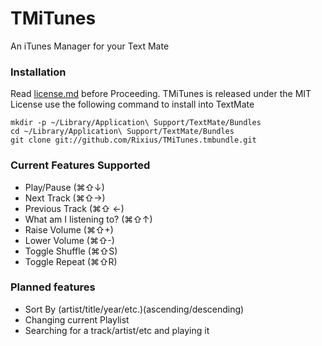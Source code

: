 # TMiTunes
An iTunes Manager for your Text Mate  

### Installation
Read [license.md][license] before Proceeding. TMiTunes is released under the MIT License
use the following command to install into TextMate

    mkdir -p ~/Library/Application\ Support/TextMate/Bundles
    cd ~/Library/Application\ Support/TextMate/Bundles
    git clone git://github.com/Rixius/TMiTunes.tmbundle.git

### Current Features Supported
 - Play/Pause (⌘⇧↓)
 - Next Track (⌘⇧→)
 - Previous Track (⌘⇧ ←)
 - What am I listening to? (⌘⇧↑)
 - Raise Volume (⌘⇧+)
 - Lower Volume (⌘⇧-)
 - Toggle Shuffle (⌘⇧S)
 - Toggle Repeat (⌘⇧R)
 
### Planned features
 - Sort By (artist/title/year/etc.)(ascending/descending)
 - Changing current Playlist
 - Searching for a track/artist/etc and playing it

[license]: https://github.com/Rixius/TMiTunes.tmbundle/blob/master/license.md "MIT License"